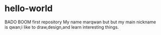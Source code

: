 # hello-world
BADO BOOM first repository
My name marqwan but but my main nickname is qwan;i like to draw,design,and learn interesting things. 
